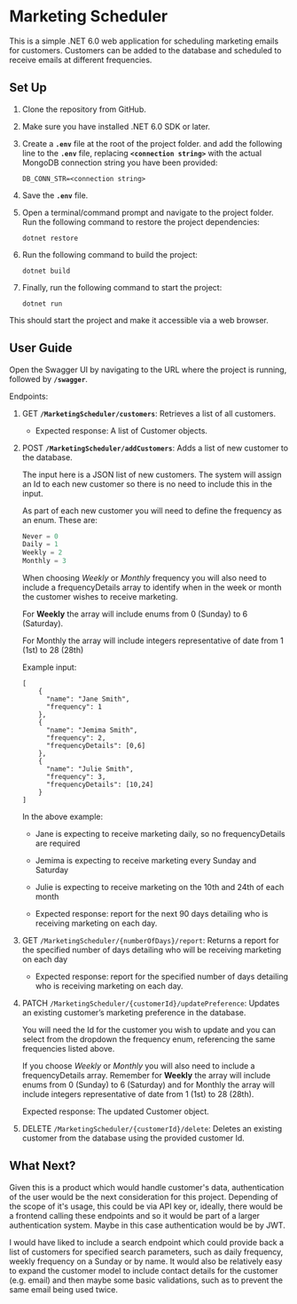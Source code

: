 # Marketing Scheduler

This is a simple .NET 6.0 web application for scheduling marketing emails for customers. Customers can be added to the database and scheduled to receive emails at different frequencies.

## Set Up

1. Clone the repository from GitHub.
2. Make sure you have installed .NET 6.0 SDK or later.
3. Create a **`.env`** file at the root of the project folder. and add the following line to the **`.env`** file, replacing **`<connection string>`** with the actual MongoDB connection string you have been provided:
    
    ```
    DB_CONN_STR=<connection string>
    ```
    
4. Save the **`.env`** file.
5. Open a terminal/command prompt and navigate to the project folder. Run the following command to restore the project dependencies:
    
    ```
    dotnet restore
    ```
    
6. Run the following command to build the project:
    
    ```
    dotnet build
    ```
    
7. Finally, run the following command to start the project:
    
    ```
    dotnet run
    ```
    

This should start the project and make it accessible via a web browser.

## User Guide

Open the Swagger UI by navigating to the URL where the project is running, followed by **`/swagger`**.

Endpoints:

1. GET **`/MarketingScheduler/customers`**: Retrieves a list of all customers.
    - Expected response: A list of Customer objects.
    
2. POST **`/MarketingScheduler/addCustomers`**: Adds a list of new customer to the database.
    
    The input here is a JSON list of new customers. The system will assign an Id to  each new customer so there is no need to include this in the input.
    
    As part of each new customer you will need to define the frequency as an enum. These are:
    
    ```jsx
    Never = 0
    Daily = 1
    Weekly = 2
    Monthly = 3
    ```
    
    When choosing *Weekly* or *Monthly* frequency you will also need to include a frequencyDetails array to identify when in the week or month the customer wishes to receive marketing.
    
    For ******Weekly****** the array will include enums from 0 (Sunday) to 6 (Saturday).
    
    For Monthly the array will include integers representative of date from 1 (1st) to 28 (28th)
    
    Example input:
    
    ```
    [
    	{
    	  "name": "Jane Smith",
    	  "frequency": 1
    	},
    	{
    	  "name": "Jemima Smith",
    	  "frequency": 2,
    	  "frequencyDetails": [0,6]
    	},
    	{
    	  "name": "Julie Smith",
    	  "frequency": 3,
    	  "frequencyDetails": [10,24]
    	}
    ]
    ```
    
    In the above example:
    
    - Jane is expecting to receive marketing daily, so no frequencyDetails are required
    - Jemima is expecting to receive marketing every Sunday and Saturday
    - Julie is expecting to receive marketing on the 10th and 24th of each month
    
    - Expected response: report for the next 90 days detailing who is receiving marketing on each day.
    
3. GET `/MarketingScheduler/{numberOfDays}/report`: Returns a report for the specified number of days detailing who will be receiving marketing on each day
    
    - Expected response: report for the specified number of days detailing who is receiving marketing on each day.
    
4. PATCH `/MarketingScheduler/{customerId}/updatePreference`: Updates an existing customer’s marketing preference in the database.
    
    You will need the Id for the customer you wish to update and you can select from the dropdown the frequency enum, referencing the same frequencies listed above.
    
    If you choose *Weekly* or *Monthly* you will also need to include a frequencyDetails array. Remember for ******Weekly****** the array will include enums from 0 (Sunday) to 6 (Saturday) and for Monthly the array will include integers representative of date from 1 (1st) to 28 (28th).
    
    Expected response: The updated Customer object.

5. DELETE `/MarketingScheduler/{customerId}/delete`: Deletes an existing customer from the database using the provided customer Id.

## What Next?

Given this is a product which would handle customer's data, authentication of the user would be the next consideration for this project. Depending of the scope of it's usage, this could be via API key or, ideally, there would be a frontend calling these endpoints and so it would be part of a larger authentication system. Maybe in this case authentication would be by JWT. 

I would have liked to include a search endpoint which could provide back a list of customers for specified search parameters, such as daily frequency, weekly frequency on a Sunday or by name.
It would also be relatively easy to expand the customer model to include contact details for the customer (e.g. email) and then maybe some basic validations, such as to prevent the same email being used twice.
